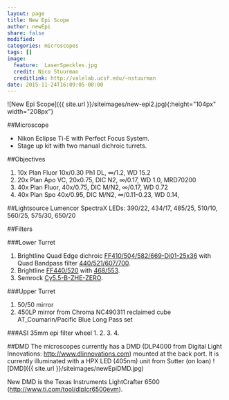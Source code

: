 ```yaml
---
layout: page
title: New Epi Scope
author: newEpi
share: false
modified:
categories: microscopes
tags: []
image:
  feature:  LaserSpeckles.jpg
  credit: Nico Stuurman
  creditlink: http://valelab.ucsf.edu/~nstuurman
date: 2015-11-24T16:09:05-08:00
---
```

![New Epi Scope]({{ site.url }}/siteimages/new-epi2.jpg){:height="104px" width="208px"}


##Microscope 
* Nikon Eclipse Ti-E with Perfect Focus System.  
* Stage up kit with two manual dichroic turrets.  

##Objectives
1. 10x Plan Fluor 10x/0.30 Ph1 DL, &infin;/1.2, WD 15.2
2. 20x Plan Apo VC, 20x0.75, DIC N2, &infin;/0.17, WD 1.0, MRD70200
3. 40x Plan Fluor, 40x/0.75, DIC M/N2, &infin;/0.17, WD 0.72
4. 40x Plan Spo 40x/0.95, DIC M/N2, &infin;/0.11-0.23, WD 0.14, 


##Lightsource
Lumencor SpectraX
LEDs: 390/22, 434/17, 485/25, 510/10, 560/25, 575/30, 650/20

##Filters

###Lower Turret   
1. Brightline Quad Edge dichroic [FF410/504/582/669-Di01-25x36](https://www.semrock.com/FilterDetails.aspx?id=FF410/504/582/669-Di01-25x36) with Quad Bandpass filter [440/521/607/700](https://www.semrock.com/FilterDetails.aspx?id=FF01-440/521/607/700-25).  
2. Brightline [FF440/520](https://www.semrock.com/FilterDetails.aspx?id=FF440/520-Di01-25x36) with  [468/553](https://www.semrock.com/FilterDetails.aspx?id=FF01-468/553-25).  
3. Semrock [Cy5.5-B-ZHE-ZERO](https://www.semrock.com/SetDetails.aspx?id=2774).  

###Upper Turret
1. 50/50 mirror
2. 450LP mirror from Chroma NC490311 reclaimed cube AT_Coumarin/Pacific Blue Long Pass set

###ASI 35mm epi filter wheel
1.
2.
3.
4.


##DMD
The microscopes currently has a DMD (DLP4000 from Digital Light Innovations: http://www.dlinnovations.com) mounted at the back port. It is currently illuminated with a HPX LED (405nm) unit from Sutter (on loan) 
![DMD]({{ site.url }}/siteimages/newEpiDMD.jpg)


New DMD is the Texas Instruments LightCrafter 6500 (http://www.ti.com/tool/dlplcr6500evm).
